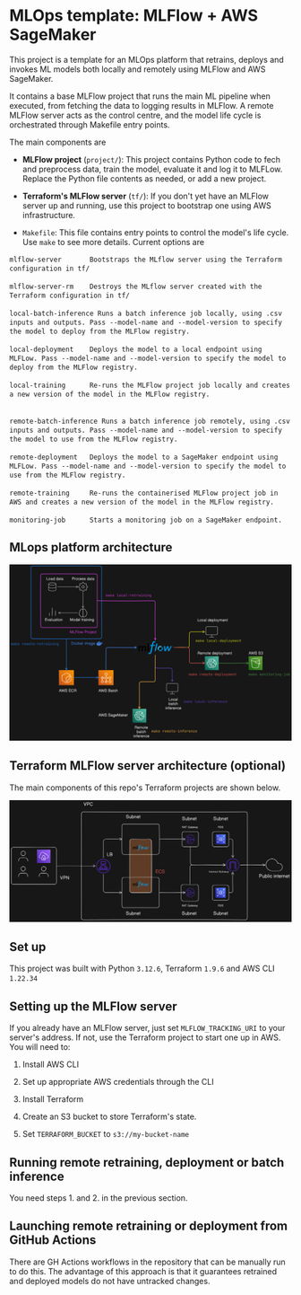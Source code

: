 # MLOps template: MLFlow + AWS SageMaker

This project is a template for an MLOps platform that retrains, deploys and invokes ML models both locally and remotely using MLFlow and AWS SageMaker. 

It contains a base MLFlow project that runs the main ML pipeline when executed, from fetching the data to logging results in MLFlow. A remote MLFlow server acts as the control centre, and the model life cycle is orchestrated through Makefile entry points.

The main components are

* **MLFlow project** (`project/`): This project contains Python code to fech and preprocess data, train the model, evaluate it and log it to MLFLow. Replace the Python file contents as needed, or add a new project.

* **Terraform's MLFlow server** (`tf/`): If you don't yet have an MLFlow server up and running, use this project to bootstrap one using AWS infrastructure.

* `Makefile`: This file contains entry points to control the model's life cycle. Use `make` to see more details. Current options are 

```
mlflow-server       Bootstraps the MLflow server using the Terraform configuration in tf/ 

mlflow-server-rm    Destroys the MLflow server created with the Terraform configuration in tf/ 

local-batch-inference Runs a batch inference job locally, using .csv inputs and outputs. Pass --model-name and --model-version to specify the model to deploy from the MLFlow registry. 

local-deployment    Deploys the model to a local endpoint using MLFLow. Pass --model-name and --model-version to specify the model to deploy from the MLFlow registry. 

local-training      Re-runs the MLFlow project job locally and creates a new version of the model in the MLFlow registry. 


remote-batch-inference Runs a batch inference job remotely, using .csv inputs and outputs. Pass --model-name and --model-version to specify the model to use from the MLFlow registry. 

remote-deployment   Deploys the model to a SageMaker endpoint using MLFLow. Pass --model-name and --model-version to specify the model to use from the MLFlow registry. 

remote-training     Re-runs the containerised MLFlow project job in AWS and creates a new version of the model in the MLFlow registry. 

monitoring-job      Starts a monitoring job on a SageMaker endpoint.
```

## MLops platform architecture 

![Platform architecture diagram](./other/images/architecture.png "Platform architecture")

## Terraform MLFlow server architecture (optional)

The main components of this repo's Terraform projects are shown below.

![MLFLow server architecture diagram](./other/images/mlflow-server.png "MLFlow server architecture")

## Set up

This project was built with Python `3.12.6`, Terraform `1.9.6` and AWS CLI `1.22.34`

## Setting up the MLFlow server

If you already have an MLFlow server, just set `MLFLOW_TRACKING_URI` to your server's address. If not, use the Terraform project to start one up in AWS. You will need to:

1. Install AWS CLI

2. Set up appropriate AWS credentials through the CLI

3. Install Terraform

4. Create an S3 bucket to store Terraform's state. 

5. Set `TERRAFORM_BUCKET` to `s3://my-bucket-name`

## Running remote retraining, deployment or batch inference

You need steps 1. and 2. in the previous section.

## Launching remote retraining or deployment from GitHub Actions

There are GH Actions workflows in the repository that can be manually run to do this. The advantage of this approach is that it guarantees retrained and deployed models do not have untracked changes.